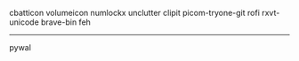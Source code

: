 cbatticon
volumeicon
numlockx
unclutter
clipit
picom-tryone-git
rofi
rxvt-unicode
brave-bin
feh

---

pywal
